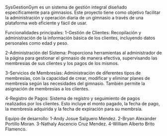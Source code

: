 SysGestionGym es un sistema de gestión integral diseñado específicamente para gimnasios. Este proyecto tiene como objetivo facilitar la administración y operación diaria de un gimnasio a través de una plataforma web eficiente y fácil de usar.

Funcionalidades principales:
1-Gestión de Clientes: Recopilación y administración de la información básica de los clientes, incluyendo datos personales como edad y peso.

2-Administración del Sistema: Proporciona herramientas al administrador de la página para gestionar el gimnasio de manera efectiva, supervisando las membresías de sus clientes y los pagos de los mismos.

3-Servicios de Membresías: Administración de diferentes tipos de membresías, con la capacidad de crear, modificar y eliminar planes de membresía según las necesidades del gimnasio. También permite la asignación de membresías a los clientes.

4-Registro de Pagos: Sistema de registro y seguimiento de pagos realizados por los clientes. Esto incluye el monto pagado, la fecha de pago, la membresía adquirida y la fecha de expiración para su membrsía.

Equipo de desarrollo:
1-Andy Josue Salguero Mendez.
2-Bryan Alexander Portillo Moran.
3-Nathaly Ascencio Cruz Mendez.
4-William Alberto Brito Flamenco.
